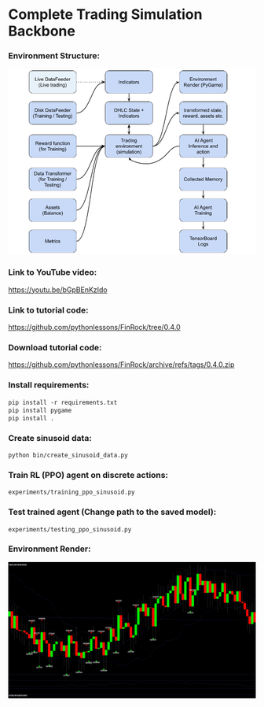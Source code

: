 # Complete Trading Simulation Backbone

### Environment Structure:
<p align="center">
  <img src="Documents\04_FinRock.jpg">
</p>

### Link to YouTube video:
https://youtu.be/bGpBEnKzIdo

### Link to tutorial code:
https://github.com/pythonlessons/FinRock/tree/0.4.0

### Download tutorial code:
https://github.com/pythonlessons/FinRock/archive/refs/tags/0.4.0.zip


### Install requirements:
```
pip install -r requirements.txt
pip install pygame
pip install .
```

### Create sinusoid data:
```
python bin/create_sinusoid_data.py
```

### Train RL (PPO) agent on discrete actions:
```
experiments/training_ppo_sinusoid.py
```

### Test trained agent (Change path to the saved model):
```
experiments/testing_ppo_sinusoid.py
```

### Environment Render:
<p align="center">
  <img src="Documents\04_FinRock_render.png">
</p>